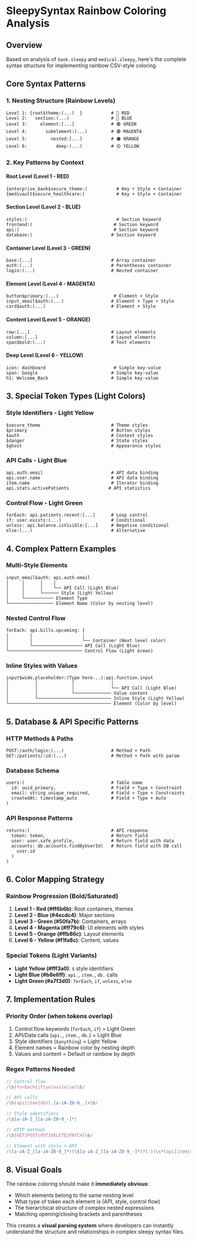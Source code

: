 # SleepySyntax Rainbow Coloring Analysis

## Overview
Based on analysis of `bank.sleepy` and `medical.sleepy`, here's the complete syntax structure for implementing rainbow CSV-style coloring.

## Core Syntax Patterns

### 1. **Nesting Structure (Rainbow Levels)**
```
Level 1: {root$theme:(...)  }           # 🔴 RED
Level 2:   section:(...)                # 🔵 BLUE  
Level 3:     element:[...]              # 🟢 GREEN
Level 4:       subelement:(...)         # 🟣 MAGENTA
Level 5:         nested:[...]           # 🟠 ORANGE
Level 6:           deep:(...)           # 🟡 YELLOW
```

### 2. **Key Patterns by Context**

#### **Root Level (Level 1 - RED)**
```
{enterprise_bank$secure_theme:(           # Key + Style + Container
{medivault$secure_healthcare:(            # Key + Style + Container
```

#### **Section Level (Level 2 - BLUE)**
```
styles:(                                  # Section keyword
frontend:(                               # Section keyword  
api:(                                    # Section keyword
database:(                              # Section keyword
```

#### **Container Level (Level 3 - GREEN)**
```
base:[...]                              # Array container
auth:(...)                              # Parentheses container
login:(...)                             # Nested container
```

#### **Element Level (Level 4 - MAGENTA)**
```
button$primary:(...)                     # Element + Style
input_email$auth:(...)                  # Element + Type + Style
card$auth:(...)                         # Element + Style
```

#### **Content Level (Level 5 - ORANGE)**
```
row:[...]                               # Layout elements
column:[...]                            # Layout elements
span$bold:(...)                         # Text elements
```

#### **Deep Level (Level 6 - YELLOW)**
```
icon: dashboard                          # Simple key-value
span: Google                            # Simple key-value
h1: Welcome_Back                        # Simple key-value
```

## 3. **Special Token Types (Light Colors)**

### **Style Identifiers - Light Yellow**
```
$secure_theme                           # Theme styles
$primary                                # Button styles
$auth                                   # Context styles
$danger                                 # State styles
$ghost                                  # Appearance styles
```

### **API Calls - Light Blue**  
```
api.auth.email                          # API data binding
api.user.name                           # API data binding
item.name                               # Iterator binding
api.stats.activePatients               # API statistics
```

### **Control Flow - Light Green**
```
forEach: api.patients.recent:[...]      # Loop control
if: user.exists:(...)                   # Conditional
unless: api.balance.isVisible:[...]     # Negative conditional
else:(...)                              # Alternative
```

## 4. **Complex Pattern Examples**

### **Multi-Style Elements**
```
input_email$auth: api.auth.email
│     │      │    │
│     │      │    └── API Call (Light Blue)
│     │      └────── Style (Light Yellow)  
│     └─────────── Element Type
└───────────────── Element Name (Color by nesting level)
```

### **Nested Control Flow**
```
forEach: api.bills.upcoming: [
│        │                   │
│        │                   └── Container (Next level color)
│        └─────────────────── API Call (Light Blue)
└──────────────────────────── Control Flow (Light Green)
```

### **Inline Styles with Values**
```
input$wide,placeholder:(Type here...):api.function.input
│          │             │              │
│          │             │              └── API Call (Light Blue)
│          │             └────────────── Value content
│          └──────────────────────────── Inline Style (Light Yellow)
└─────────────────────────────────────── Element (Color by level)
```

## 5. **Database & API Specific Patterns**

### **HTTP Methods & Paths**
```
POST:/auth/login:(...)                  # Method + Path
GET:/patients/:id:(...)                 # Method + Path with param
```

### **Database Schema**
```
users:(                                 # Table name
  id: uuid_primary,                     # Field + Type + Constraint
  email: string_unique_required,        # Field + Type + Constraints
  createdAt: timestamp_auto             # Field + Type + Auto
)
```

### **API Response Patterns**
```
returns:(                               # API response
  token: token,                         # Return field
  user: user.safe_profile,              # Return field with data
  accounts: db.accounts.findByUserId(   # Return field with DB call
    user.id
  )
)
```

## 6. **Color Mapping Strategy**

### **Rainbow Progression (Bold/Saturated)**
1. **Level 1 - Red (#ff6b6b)**: Root containers, themes
2. **Level 2 - Blue (#4ecdc4)**: Major sections  
3. **Level 3 - Green (#50fa7b)**: Containers, arrays
4. **Level 4 - Magenta (#ff79c6)**: UI elements with styles
5. **Level 5 - Orange (#ffb86c)**: Layout elements  
6. **Level 6 - Yellow (#f1fa8c)**: Content, values

### **Special Tokens (Light Variants)**
- **Light Yellow (#fff3a0)**: `$` style identifiers
- **Light Blue (#b8e6ff)**: `api.`, `item.`, `db.` calls
- **Light Green (#a7f3d0)**: `forEach`, `if`, `unless`, `else`

## 7. **Implementation Rules**

### **Priority Order** (when tokens overlap)
1. Control flow keywords (`forEach`, `if`) = Light Green
2. API/Data calls (`api.`, `item.`, `db.`) = Light Blue  
3. Style identifiers (`$anything`) = Light Yellow
4. Element names = Rainbow color by nesting depth
5. Values and content = Default or rainbow by depth

### **Regex Patterns Needed**
```javascript
// Control flow
/\b(forEach|if|unless|else)\b/

// API calls  
/\b(api|item|db)\.[a-zA-Z0-9_.]+\b/

// Style identifiers
/\$[a-zA-Z_][a-zA-Z0-9_-]*/

// HTTP methods
/\b(GET|POST|PUT|DELETE|PATCH)\b/

// Element with style + API
/([a-zA-Z_][a-zA-Z0-9_]*)(\$[a-zA-Z_][a-zA-Z0-9_-]*)?(:)(\s*(api|item|db)\.[a-zA-Z0-9_.]+)?/
```

## 8. **Visual Goals**

The rainbow coloring should make it **immediately obvious**:
- Which elements belong to the same nesting level
- What type of token each element is (API, style, control flow)
- The hierarchical structure of complex nested expressions
- Matching opening/closing brackets and parentheses

This creates a **visual parsing system** where developers can instantly understand the structure and relationships in complex sleepy syntax files.